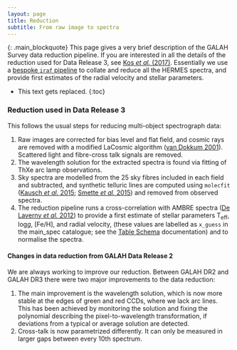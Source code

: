 ```yaml
---
layout: page
title: Reduction
subtitle: From raw image to spectra
---
```


{: .main_blockquote}
This page gives a very brief description of the GALAH Survey data reduction pipeline. If you are interested in all the details of the reduction used for Data Release 3, see [Kos *et al.* (2017)](https://doi.org/10.1093/mnras/stw2064). Essentially we use a [bespoke `iraf` pipeline](https://github.com/sheliak/galah_reduction) to collate and reduce all the HERMES spectra, and provide first estimates of the radial velocity and stellar parameters.


<!-- <h3> On this page</h3> -->
* This text gets replaced.
{:toc}

### Reduction used in Data Release 3

This follows the usual steps for reducing multi-object spectrograph data:

1. Raw images are corrected for bias level and flat field, and cosmic rays are removed with a modified LaCosmic algorithm ([van Dokkum 2001](http://doi.org/10.1086/323894)). Scattered light and fibre-cross talk signals are removed.
2. The wavelength solution for the extracted spectra is found via fitting of ThXe arc lamp observations.
3. Sky spectra are modelled from the 25 sky fibres included in each field and subtracted, and synthetic telluric lines are computed using `molecfit` ([Kausch *et al.* 2015](http://doi.org/10.1051/0004-6361/201423909); [Smette *et al.* 2015](http://dx.doi.org/10.1051/0004-6361/201423932%7D)) and removed from observed spectra.
4. The reduction pipeline runs a cross-correlation with AMBRE spectra ([De Laverny *et al.* 2012](https://dx.doi.org/10.1051/0004-6361/201219330)) to provide a first estimate of stellar parameters T<sub>eff</sub>, log*g*, [Fe/H], and radial velocity, (these values are labelled as `x_guess` in the main_spec catalogue; see the [Table Schema](/dr3/table_schema) documentation) and to normalise the spectra.

#### Changes in data reduction from GALAH Data Release 2

We are always working to improve our reduction. Between GALAH DR2 and GALAH DR3 there were two major improvements to the data reduction:

1. The main improvement is the wavelength solution, which is now more stable at the edges of green and red CCDs, where we lack arc lines. This has been achieved by monitoring the solution and fixing the polynomial describing the pixel-to-wavelength transformation, if deviations from a typical or average solution are detected.
2. Cross-talk is now parametrized differently. It can only be measured in larger gaps between every 10th spectrum.

<!-- ### Future improvements -->

